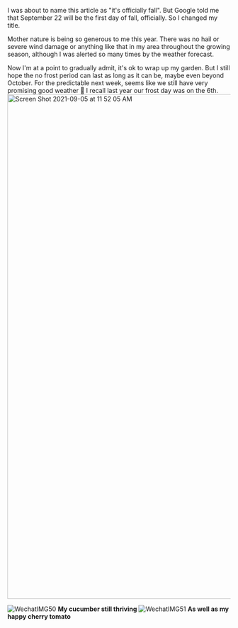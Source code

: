 I was about to name this article as "it's officially fall". But Google told me that September 22 will be the first day of fall, officially. So I changed my title. 

Mother nature is being so generous to me this year. There was no hail or severe wind damage or anything like that in my area throughout the growing season, although I was alerted so many times by the weather forecast. 

Now I'm at a point to gradually admit, it's ok to wrap up my garden. But I still hope the no frost period can last as long as it can be, maybe even beyond October. For the predictable next week, seems like we still have very promising good weather 🙂 I recall last year our frost day was on the 6th. 
<img width="1138" alt="Screen Shot 2021-09-05 at 11 52 05 AM" src="https://user-images.githubusercontent.com/79727789/132136599-9f6d17af-5fcb-4a38-b1c5-45da26dea97f.png">

![WechatIMG50](https://user-images.githubusercontent.com/79727789/132136620-13f87b3f-5baf-479f-b786-a08e6342758d.jpeg)
**My cucumber still thriving**
![WechatIMG51](https://user-images.githubusercontent.com/79727789/132136621-58dd9ad0-be37-4dab-96fc-e88547b9c4bf.jpeg)
**As well as my happy cherry tomato**
